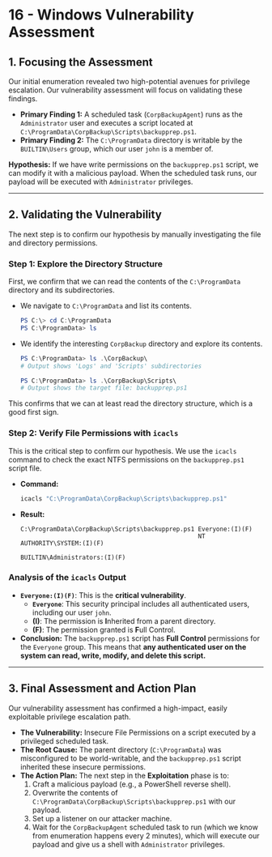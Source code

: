 # 16 - Windows Vulnerability Assessment



## 1. Focusing the Assessment

Our initial enumeration revealed two high-potential avenues for privilege escalation. Our vulnerability assessment will focus on validating these findings.

*   **Primary Finding 1:** A scheduled task (`CorpBackupAgent`) runs as the `Administrator` user and executes a script located at `C:\ProgramData\CorpBackup\Scripts\backupprep.ps1`.
*   **Primary Finding 2:** The `C:\ProgramData` directory is writable by the `BUILTIN\Users` group, which our user `john` is a member of.

**Hypothesis:** If we have write permissions on the `backupprep.ps1` script, we can modify it with a malicious payload. When the scheduled task runs, our payload will be executed with `Administrator` privileges.

---

## 2. Validating the Vulnerability

The next step is to confirm our hypothesis by manually investigating the file and directory permissions.

### Step 1: Explore the Directory Structure
First, we confirm that we can read the contents of the `C:\ProgramData` directory and its subdirectories.

*   We navigate to `C:\ProgramData` and list its contents.
    ```powershell
    PS C:\> cd C:\ProgramData
    PS C:\ProgramData> ls
    ```
*   We identify the interesting `CorpBackup` directory and explore its contents.
    ```powershell
    PS C:\ProgramData> ls .\CorpBackup\
    # Output shows 'Logs' and 'Scripts' subdirectories

    PS C:\ProgramData> ls .\CorpBackup\Scripts\
    # Output shows the target file: backupprep.ps1
    ```
This confirms that we can at least read the directory structure, which is a good first sign.

### Step 2: Verify File Permissions with `icacls`
This is the critical step to confirm our hypothesis. We use the `icacls` command to check the exact NTFS permissions on the `backupprep.ps1` script file.

*   **Command:**
    ```powershell
    icacls "C:\ProgramData\CorpBackup\Scripts\backupprep.ps1"
    ```
*   **Result:**
    ```
    C:\ProgramData\CorpBackup\Scripts\backupprep.ps1 Everyone:(I)(F)
                                                     NT AUTHORITY\SYSTEM:(I)(F)
                                                     BUILTIN\Administrators:(I)(F)
    ```

### Analysis of the `icacls` Output
*   **`Everyone:(I)(F)`**: This is the **critical vulnerability**.
    *   **`Everyone`**: This security principal includes all authenticated users, including our user `john`.
    *   **(I)**: The permission is **I**nherited from a parent directory.
    *   **(F)**: The permission granted is **F**ull Control.
*   **Conclusion:** The `backupprep.ps1` script has **Full Control** permissions for the `Everyone` group. This means that **any authenticated user on the system can read, write, modify, and delete this script.**

---

## 3. Final Assessment and Action Plan

Our vulnerability assessment has confirmed a high-impact, easily exploitable privilege escalation path.

*   **The Vulnerability:** Insecure File Permissions on a script executed by a privileged scheduled task.
*   **The Root Cause:** The parent directory (`C:\ProgramData`) was misconfigured to be world-writable, and the `backupprep.ps1` script inherited these insecure permissions.
*   **The Action Plan:** The next step in the **Exploitation** phase is to:
    1.  Craft a malicious payload (e.g., a PowerShell reverse shell).
    2.  Overwrite the contents of `C:\ProgramData\CorpBackup\Scripts\backupprep.ps1` with our payload.
    3.  Set up a listener on our attacker machine.
    4.  Wait for the `CorpBackupAgent` scheduled task to run (which we know from enumeration happens every 2 minutes), which will execute our payload and give us a shell with `Administrator` privileges.

